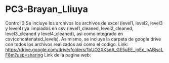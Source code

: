 # PC3-Brayan_Lliuya
Control 3
Se incluye los archivos los archivos de excel (level1, level2, level3 y level4) ya limpiados en csv (level1_cleaned, level2_cleaned, level3_cleaned y level4_cleaned), asi como integrado en csv(concatenated_levels). Asimismo, se incluye la carpeta de google drive con todos los archivos realizados asi como el codigo. Link: https://drive.google.com/drive/folders/1bUO2XKsnA_GE5uEE_jpEc_pABjscLF8m?usp=sharing
Link de la pagina web: 
